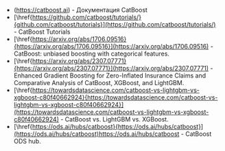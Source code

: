 
- (https://catboost.ai) - Документация CatBoost
- [\href{https://github.com/catboost/tutorials/}{github.com/catboost/tutorials}](https://github.com/catboost/tutorials/) - CatBoost Tutorials
- [\href{https://arxiv.org/abs/1706.09516}{https://arxiv.org/abs/1706.09516}](https://arxiv.org/abs/1706.09516) - CatBoost: unbiased boosting with categorical features. 
- [\href{https://arxiv.org/abs/2307.07771}{https://arxiv.org/abs/2307.07771}](https://arxiv.org/abs/2307.07771) - Enhanced Gradient Boosting for Zero-Inflated Insurance Claims and Comparative Analysis of CatBoost, XGBoost, and LightGBM.
- [\href{https://towardsdatascience.com/catboost-vs-lightgbm-vs-xgboost-c80f40662924}{https://towardsdatascience.com/catboost-vs-lightgbm-vs-xgboost-c80f40662924}](https://towardsdatascience.com/catboost-vs-lightgbm-vs-xgboost-c80f40662924) - CatBoost vs. LightGBM vs. XGBoost.
- [\href{https://ods.ai/hubs/catboost}{https://ods.ai/hubs/catboost}](https://ods.ai/hubs/catboost)https://ods.ai/hubs/catboost - CatBoost ODS hub.
